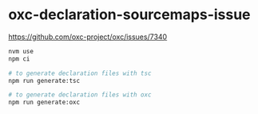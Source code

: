 # oxc-declaration-sourcemaps-issue
  
https://github.com/oxc-project/oxc/issues/7340  
  
``` bash
nvm use
npm ci

# to generate declaration files with tsc
npm run generate:tsc

# to generate declaration files with oxc
npm run generate:oxc
```